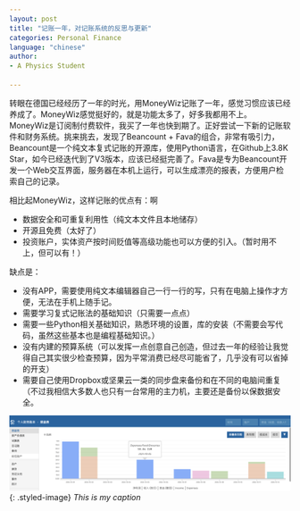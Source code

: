```yaml
---
layout: post
title: "记账一年，对记账系统的反思与更新"
categories: Personal Finance
language: "chinese"
author:
- A Physics Student

---
```



转眼在德国已经经历了一年的时光，用MoneyWiz记账了一年，感觉习惯应该已经养成了。MoneyWiz感觉挺好的，就是功能太多了，好多我都用不上。 MoneyWiz是订阅制付费软件，我买了一年也快到期了。正好尝试一下新的记账软件和财务系统。挑来挑去，发现了Beancount + Fava的组合，非常有吸引力，Beancount是一个纯文本复式记账的开源库，使用Python语言，在Github上3.8K Star，如今已经迭代到了V3版本，应该已经挺完善了。Fava是专为Beancount开发一个Web交互界面，服务器在本机上运行，可以生成漂亮的报表，方便用户检索自己的记录。

相比起MoneyWiz，这样记账的优点有：啊
* 数据安全和可重复利用性（纯文本文件且本地储存）
* 开源且免费（太好了）
* 投资账户，实体资产按时间贬值等高级功能也可以方便的引入。（暂时用不上，但可以有！）


缺点是：
* 没有APP，需要使用纯文本编辑器自己一行一行的写，只有在电脑上操作才方便，无法在手机上随手记。
* 需要学习复式记账法的基础知识（只需要一点点）
* 需要一些Python相关基础知识，熟悉环境的设置，库的安装（不需要会写代码，虽然这些基本也是编程基础知识。）
* 没有内建的预算系统（可以发挥一点创意自己创造，但过去一年的经验让我觉得自己其实很少检查预算，因为平常消费已经尽可能省了，几乎没有可以省掉的开支）
* 需要自己使用Dropbox或坚果云一类的同步盘来备份和在不同的电脑间重复（不过我相信大多数人也只有一台常用的主力机，主要还是备份以保数据安全。



![image.png](/assets/images/fava_example.png){: .styled-image}
<em>This is my caption</em>